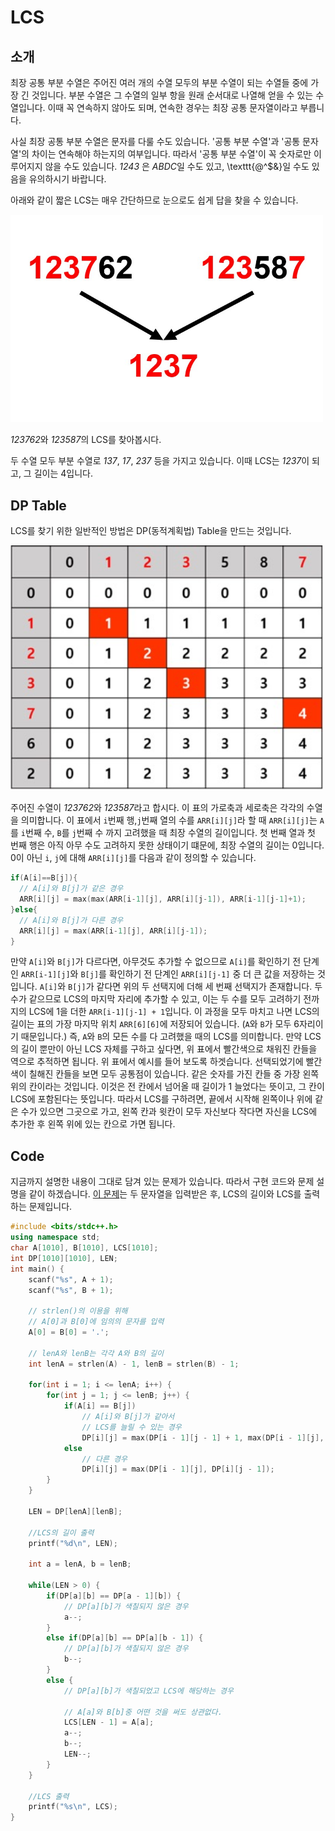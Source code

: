 # LCS

## 소개

최장 공통 부분 수열은 주어진 여러 개의 수열 모두의 부분 수열이 되는 수열들 중에 가장 긴 것입니다. 부분 수열은 그 수열의 일부 항을 원래 순서대로 나열해 얻을 수 있는 수열입니다. 이때 꼭 연속하지 않아도 되며, 연속한 경우는 최장 공통 문자열이라고 부릅니다.

사실 최장 공통 부분 수열은 문자를 다룰 수도 있습니다. '공통 부분 수열'과 '공통 문자열'의 차이는 연속해야 하는지의 여부입니다. 따라서 '공통 부분 수열'이 꼭 숫자로만 이루어지지 않을 수도 있습니다. *1243* 은 *ABDC*일 수도 있고, \texttt{@^$&}일 수도 있음을 유의하시기 바랍니다.

아래와 같이 짧은 LCS는 매우 간단하므로 눈으로도 쉽게 답을 찾을 수 있습니다.

<img src="./lcs/LCS1.JPG" width = 500 >

*123762*와 *123587*의 LCS를 찾아봅시다.

두 수열 모두 부분 수열로 *137*, *17*, *237* 등을 가지고 있습니다. 이때 LCS는 *1237*이 되고, 그 길이는 4입니다.

## DP Table

LCS를 찾기 위한 일반적인 방법은 DP(동적계획법) Table을 만드는 것입니다. 

<img src="./lcs/LCS2.jpg" width = 500 > 

주어진 수열이 *123762*와 *123587*라고 합시다. 이 표의 가로축과 세로축은 각각의 수열을 의미합니다. 이 표에서 `i`번째 행,`j`번째 열의 수를 `ARR[i][j]`라 할 때 `ARR[i][j]`는 `A`를 `i`번째 수, `B`를 `j`번째 수 까지 고려했을 때 최장 수열의 길이입니다. 첫 번째 열과 첫 번째 행은 아직 아무 수도 고려하지 못한 상태이기 떄문에, 최장 수열의 길이는 0입니다.
0이 아닌 `i`, `j`에 대해 `ARR[i][j]`를 다음과 같이 정의할 수 있습니다.

```c++
if(A[i]==B[j]){
  // A[i]와 B[j]가 같은 경우
  ARR[i][j] = max(max(ARR[i-1][j], ARR[i][j-1]), ARR[i-1][j-1]+1);
}else{
  // A[i]와 B[j]가 다른 경우
  ARR[i][j] = max(ARR[i-1][j], ARR[i][j-1]);
}
```


만약 `A[i]`와 `B[j]`가 다르다면, 아무것도 추가할 수 없으므로 `A[i]`를 확인하기 전 단계인 `ARR[i-1][j]`와 `B[j]`를 확인하기 전 단계인 `ARR[i][j-1]` 중 더 큰 값을 저장하는 것입니다.
`A[i]`와 `B[j]`가 같다면 위의 두 선택지에 더해 세 번째 선택지가 존재합니다. 두 수가 같으므로 LCS의 마지막 자리에 추가할 수 있고, 이는 두 수를 모두 고려하기 전까지의 LCS에 1을 더한 `ARR[i-1][j-1] + 1`입니다.
이 과정을 모두 마치고 나면 LCS의 길이는 표의 가장 마지막 위치 `ARR[6][6]`에 저장되어 있습니다. (`A`와 `B`가 모두 6자리이기 때문입니다.) 즉, `A`와 `B`의 모든 수를 다 고려했을 때의 LCS를 의미합니다.
만약 LCS의 길이 뿐만이 아닌 LCS 자체를 구하고 싶다면, 위 표에서 빨간색으로 채워진 칸들을 역으로 추적하면 됩니다. 
위 표에서 예시를 들어 보도록 하겟습니다. 선택되었기에 빨간색이 칠해진 칸들을 보면 모두 공통점이 있습니다. 같은 숫자를 가진 칸들 중 가장 왼쪽 위의 칸이라는 것입니다. 이것은 전 칸에서 넘어올 때 길이가 1 늘었다는 뜻이고, 그 칸이 LCS에 포함된다는 뜻입니다. 따라서 LCS를 구하려면, 끝에서 시작해 왼쪽이나 위에 같은 수가 있으면 그곳으로 가고, 왼쪽 칸과 윗칸이 모두 자신보다 작다면 자신을 LCS에 추가한 후 왼쪽 위에 있는 칸으로 가면 됩니다.

## Code

지금까지 설명한 내용이 그대로 담겨 있는 문제가 있습니다. 따라서 구현 코드와 문제 설명을 같이 하겠습니다. [이 문제](https://www.acmicpc.net/problem/9252)는 두 문자열을 입력받은 후, LCS의 길이와 LCS를 출력하는 문제입니다.

```c++
#include <bits/stdc++.h>
using namespace std;
char A[1010], B[1010], LCS[1010];
int DP[1010][1010], LEN;
int main() {
    scanf("%s", A + 1);
    scanf("%s", B + 1);
    
    // strlen()의 이용을 위해
    // A[0]과 B[0]에 임의의 문자를 입력
    A[0] = B[0] = '.';
    
    // lenA와 lenB는 각각 A와 B의 길이
    int lenA = strlen(A) - 1, lenB = strlen(B) - 1;
    
    for(int i = 1; i <= lenA; i++) {
        for(int j = 1; j <= lenB; j++) {
            if(A[i] == B[j])
                // A[i]와 B[j]가 같아서
                // LCS를 늘릴 수 있는 경우
                DP[i][j] = max(DP[i - 1][j - 1] + 1, max(DP[i - 1][j], DP[i][j - 1]));
            else
                // 다른 경우
                DP[i][j] = max(DP[i - 1][j], DP[i][j - 1]);
        }
    }
    
    LEN = DP[lenA][lenB];
    
    //LCS의 길이 출력
    printf("%d\n", LEN);
    
    int a = lenA, b = lenB;
    
    while(LEN > 0) {
        if(DP[a][b] == DP[a - 1][b]) {
            // DP[a][b]가 색칠되지 않은 경우
            a--;
        }
        else if(DP[a][b] == DP[a][b - 1]) {
            // DP[a][b]가 색칠되지 않은 경우
            b--;
        }
        else {
            // DP[a][b]가 색칠되었고 LCS에 해당하는 경우
            
            // A[a]와 B[b]중 어떤 것을 써도 상관없다.
            LCS[LEN - 1] = A[a];
            a--;
            b--;
            LEN--;
        }
    }
    
    //LCS 출력
    printf("%s\n", LCS);
}
```

